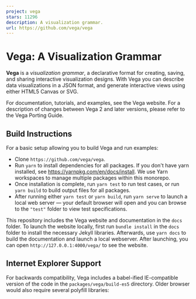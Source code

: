 ```yaml
---
project: vega
stars: 11296
description: A visualization grammar.
url: https://github.com/vega/vega
---
```


Vega: A Visualization Grammar
=============================

**Vega** is a _visualization grammar_, a declarative format for creating, saving, and sharing interactive visualization designs. With Vega you can describe data visualizations in a JSON format, and generate interactive views using either HTML5 Canvas or SVG.

For documentation, tutorials, and examples, see the Vega website. For a description of changes between Vega 2 and later versions, please refer to the Vega Porting Guide.

Build Instructions
------------------

For a basic setup allowing you to build Vega and run examples:

-   Clone `https://github.com/vega/vega`.
-   Run `yarn` to install dependencies for all packages. If you don't have yarn installed, see https://yarnpkg.com/en/docs/install. We use Yarn workspaces to manage multiple packages within this monorepo.
-   Once installation is complete, run `yarn test` to run test cases, or run `yarn build` to build output files for all packages.
-   After running either `yarn test` or `yarn build`, run `yarn serve` to launch a local web server — your default browser will open and you can browse to the `"test"` folder to view test specifications.

This repository includes the Vega website and documentation in the `docs` folder. To launch the website locally, first run `bundle install` in the `docs` folder to install the necessary Jekyll libraries. Afterwards, use `yarn docs` to build the documentation and launch a local webserver. After launching, you can open `http://127.0.0.1:4000/vega/` to see the website.

Internet Explorer Support
-------------------------

For backwards compatibility, Vega includes a babel-ified IE-compatible version of the code in the `packages/vega/build-es5` directory. Older browser would also require several polyfill libraries:

<script src\="https://cdnjs.cloudflare.com/ajax/libs/babel-polyfill/7.4.4/polyfill.min.js"\></script\>
<script src\="https://cdn.jsdelivr.net/npm/regenerator-runtime@0.13.3/runtime.min.js"\></script\>
<script src\="https://cdn.jsdelivr.net/npm/whatwg-fetch@3.0.0/dist/fetch.umd.min.js"\></script\>

Contributions, Development, and Support
---------------------------------------

Interested in contributing to Vega? Please see our contribution and development guidelines, subject to our code of conduct.

Looking for support, or interested in sharing examples and tips? Post to the Vega discussion forum or join the Vega slack organization! We also have examples available as Observable notebooks.

If you're curious about system performance, see some in-browser benchmarks. Read about future plans in our roadmap.
